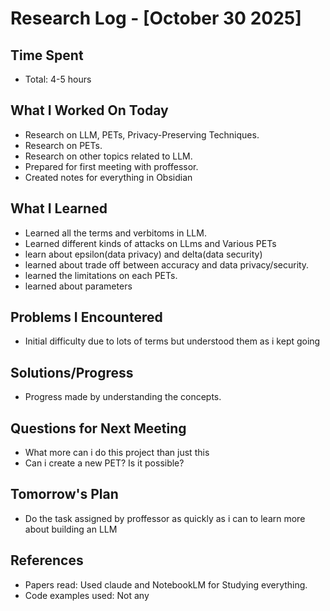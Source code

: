 # Research Log - [October 30 2025]

## Time Spent
- Total: 4-5 hours

## What I Worked On Today
- Research on LLM, PETs, Privacy-Preserving Techniques.
- Research on PETs.
- Research on other topics related to LLM.
- Prepared for first meeting with proffessor.
- Created notes for everything in Obsidian

## What I Learned
- Learned all the terms and verbitoms in LLM.
- Learned different kinds of attacks on LLms and Various PETs
- learn about epsilon(data privacy) and delta(data security)
- learned about trade off between accuracy and data privacy/security.
- learned the limitations on each PETs.
- learned about parameters

## Problems I Encountered
- Initial difficulty due to lots of terms but understood them as i kept going

## Solutions/Progress
- Progress made by understanding the concepts.

## Questions for Next Meeting
- What more can i do this project than just this
- Can i create a new PET? Is it possible?

## Tomorrow's Plan
- Do the task assigned by proffessor as quickly as i can to learn more about building an LLM

## References
- Papers read: Used claude and NotebookLM for Studying everything.
- Code examples used: Not any